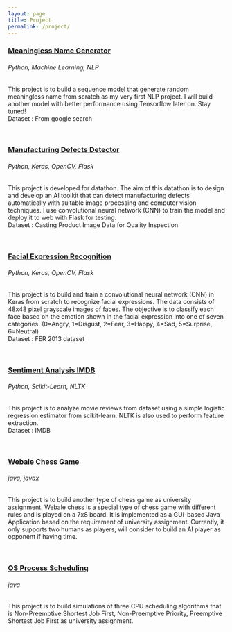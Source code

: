 ```yaml
---
layout: page
title: Project
permalink: /project/
---
```


<h3><a href="https://github.com/awyewlim/Nonsensical-Appellationr">Meaningless Name Generator</a></h3>
<h6><i>Python, Machine Learning, NLP</i></h6>
<p>
This project is to build a sequence model that generate random meaningless name from scratch as my very first NLP project. I will build another model with better performance using Tensorflow later on. Stay tuned!
<br>
Dataset : From google search
</p>
<br>

<h3><a href="https://github.com/awyewlim/Manufacturing-Defects-Detector">Manufacturing Defects Detector</a></h3>
<h6><i>Python, Keras, OpenCV, Flask</i></h6>
<p>
This project is developed for datathon. The aim of this datathon is to design and develop an AI toolkit that can detect manufacturing defects automatically with suitable image processing and computer vision techniques. I use convolutional neural network (CNN) to train the model and deploy it to web with Flask for testing.
<br>
Dataset : Casting Product Image Data for Quality Inspection
</p>
<br>

<h3><a href="https://github.com/awyewlim/Facial-Expression-Recognition">Facial Expression Recognition</a></h3>
<h6><i>Python, Keras, OpenCV, Flask</i></h6>
<p>
This project is to build and train a convolutional neural network (CNN) in Keras from scratch to recognize facial expressions. The data consists of 48x48 pixel grayscale images of faces. The objective is to classify each face based on the emotion shown in the facial expression into one of seven categories. (0=Angry, 1=Disgust, 2=Fear, 3=Happy, 4=Sad, 5=Surprise, 6=Neutral)
<br>
Dataset : FER 2013 dataset
</p>
<br>

<h3><a href="https://github.com/awyewlim/Sentiment-Analysis-IMDB">Sentiment Analysis IMDB</a></h3>
<h6><i>Python, Scikit-Learn, NLTK</i></h6>
<p>
This project is to analyze movie reviews from dataset using a simple logistic regression estimator from scikit-learn. NLTK is also used to perform feature extraction.
<br>
Dataset : IMDB
</p>
<br>

<h3><a href="https://github.com/awyewlim/Webale-Chess-Game">Webale Chess Game</a></h3>
<h6><i>java, javax</i></h6>
<p>
This project is to build another type of chess game as university assignment. Webale chess is a special type of chess game with different rules and is played on a 7x8 board. It is implemented as a GUI-based Java Application based on the requirement of university assignment. Currently, it only supports two humans as players, will consider to build an AI player as opponent if having time.
</p>
<br>

<h3><a href="https://github.com/awyewlim/Process-Scheduling">OS Process Scheduling</a></h3>
<h6><i>java</i></h6>
<p>

This project is to build simulations of three CPU scheduling algorithms that is Non-Preemptive Shortest Job First, Non-Preemptive Priority, Preemptive Shortest Job First as university assignment.
</p>
<br>
